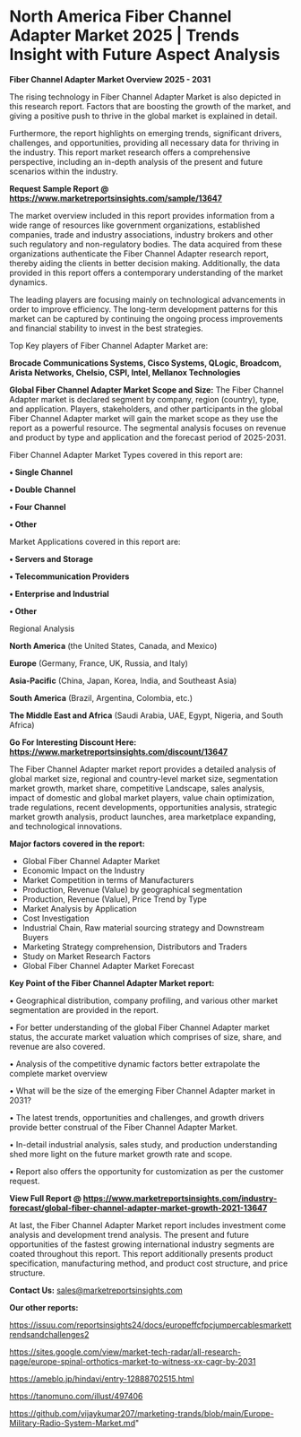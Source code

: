 # North America Fiber Channel Adapter Market 2025 | Trends Insight with Future Aspect Analysis

<Strong> Fiber Channel Adapter Market Overview 2025 - 2031</strong>

The rising technology in Fiber Channel Adapter Market is also depicted in this research report. Factors that are boosting the growth of the market, and giving a positive push to thrive in the global market is explained in detail.

Furthermore, the report highlights on emerging trends, significant drivers, challenges, and opportunities, providing all necessary data for thriving in the industry. This report market research offers a comprehensive perspective, including an in-depth analysis of the present and future scenarios within the industry.

<strong>Request Sample Report @ <a href=https://www.marketreportsinsights.com/sample/13647>https://www.marketreportsinsights.com/sample/13647</a></strong>

The market overview included in this report provides information from a wide range of resources like government organizations, established companies, trade and industry associations, industry brokers and other such regulatory and non-regulatory bodies. The data acquired from these organizations authenticate the Fiber Channel Adapter research report, thereby aiding the clients in better decision making. Additionally, the data provided in this report offers a contemporary understanding of the market dynamics.

The leading players are focusing mainly on technological advancements in order to improve efficiency. The long-term development patterns for this market can be captured by continuing the ongoing process improvements and financial stability to invest in the best strategies.

Top Key players of Fiber Channel Adapter Market are:

<strong>Brocade Communications Systems, Cisco Systems, QLogic, Broadcom, Arista Networks, Chelsio, CSPI, Intel, Mellanox Technologies</strong>

<strong><b>Global Fiber Channel Adapter Market Scope and Size:</b></strong>
The Fiber Channel Adapter market is declared segment by company, region (country), type, and application. Players, stakeholders, and other participants in the global Fiber Channel Adapter market will gain the market scope as they use the report as a powerful resource. The segmental analysis focuses on revenue and product by type and application and the forecast period of 2025-2031.

Fiber Channel Adapter Market Types covered in this report are:

<strong>• Single Channel

• Double Channel

• Four Channel

• Other</strong>

Market Applications covered in this report are:

<strong>• Servers and Storage

• Telecommunication Providers

• Enterprise and Industrial

• Other</strong> 

Regional Analysis

<strong>North America</strong> (the United States, Canada, and Mexico)

<strong>Europe</strong> (Germany, France, UK, Russia, and Italy)

<strong>Asia-Pacific</strong> (China, Japan, Korea, India, and Southeast Asia)

<strong>South America</strong> (Brazil, Argentina, Colombia, etc.)

<strong>The Middle East and Africa</strong> (Saudi Arabia, UAE, Egypt, Nigeria, and South Africa)

<strong>Go For Interesting Discount Here: <a href=https://www.marketreportsinsights.com/discount/13647>https://www.marketreportsinsights.com/discount/13647</a></strong>

The Fiber Channel Adapter market report provides a detailed analysis of global market size, regional and country-level market size, segmentation market growth, market share, competitive Landscape, sales analysis, impact of domestic and global market players, value chain optimization, trade regulations, recent developments, opportunities analysis, strategic market growth analysis, product launches, area marketplace expanding, and technological innovations.

<strong><b>Major factors covered in the report:</b></strong>
<ul>
  <li>Global Fiber Channel Adapter Market </li>
  <li>Economic Impact on the Industry</li>
  <li>Market Competition in terms of Manufacturers</li>
  <li>Production, Revenue (Value) by geographical segmentation</li>
  <li>Production, Revenue (Value), Price Trend by Type</li>
  <li>Market Analysis by Application</li>
  <li>Cost Investigation</li>
  <li>Industrial Chain, Raw material sourcing strategy and Downstream Buyers</li>
  <li>Marketing Strategy comprehension, Distributors and Traders</li>
  <li>Study on Market Research Factors</li>
  <li>Global Fiber Channel Adapter Market Forecast</li>
</ul>

<strong><b>Key Point of the Fiber Channel Adapter Market report:</b></strong>

• Geographical distribution, company profiling, and various other market segmentation are provided in the report.

• For better understanding of the global Fiber Channel Adapter market status, the accurate market valuation which comprises of size, share, and revenue are also covered.

• Analysis of the competitive dynamic factors better extrapolate the complete market overview

• What will be the size of the emerging Fiber Channel Adapter market in 2031?

• The latest trends, opportunities and challenges, and growth drivers provide better construal of the Fiber Channel Adapter Market.

• In-detail industrial analysis, sales study, and production understanding shed more light on the future market growth rate and scope.

• Report also offers the opportunity for customization as per the customer request.

<strong><b>View Full Report @ <a href=https://www.marketreportsinsights.com/industry-forecast/global-fiber-channel-adapter-market-growth-2021-13647>https://www.marketreportsinsights.com/industry-forecast/global-fiber-channel-adapter-market-growth-2021-13647</a></b></strong>


At last, the Fiber Channel Adapter Market report includes investment come analysis and development trend analysis. The present and future opportunities of the fastest growing international industry segments are coated throughout this report. This report additionally presents product specification, manufacturing method, and product cost structure, and price structure.

<strong>Contact Us:</strong>
sales@marketreportsinsights.com

<strong>Our other reports:</strong>

<a href=https://issuu.com/reportsinsights24/docs/europeffcfpcjumpercablesmarkettrendsandchallenges2>https://issuu.com/reportsinsights24/docs/europeffcfpcjumpercablesmarkettrendsandchallenges2</a>

<a href=https://sites.google.com/view/market-tech-radar/all-research-page/europe-spinal-orthotics-market-to-witness-xx-cagr-by-2031>https://sites.google.com/view/market-tech-radar/all-research-page/europe-spinal-orthotics-market-to-witness-xx-cagr-by-2031</a>

<a href=https://ameblo.jp/hindavi/entry-12888702515.html>https://ameblo.jp/hindavi/entry-12888702515.html</a>

<a href=https://tanomuno.com/illust/497406>https://tanomuno.com/illust/497406</a>

<a href=https://github.com/vijaykumar207/marketing-trands/blob/main/Europe-Military-Radio-System-Market.md>https://github.com/vijaykumar207/marketing-trands/blob/main/Europe-Military-Radio-System-Market.md</a>"
